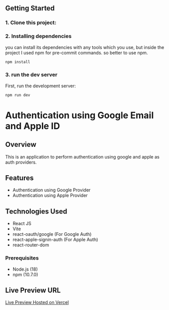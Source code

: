 ## Getting Started

### 1. Clone this project:

### 2. Installing dependencies

you can install its dependencies with any tools which you use, but inside the project I used npm for pre-commit commands.
so better to use npm.

```bash
npm install
````

### 3. run the dev server

First, run the development server:

```bash
npm run dev
```

# Authentication using Google Email and Apple ID

## Overview

This is an application to perform authentication using google and apple as auth providers. 

## Features

- Authentication using Google Provider
- Authentication using Apple Provider

## Technologies Used

- React JS
- Vite
- react-oauth/google (For Google Auth)
- react-apple-signin-auth (For Apple Auth)
- react-router-dom

### Prerequisites

- Node.js (18)
- npm (10.7.0)

## Live Preview URL
[Live Preview Hosted on Vercel](https://o-auth-vite-react.vercel.app/)

